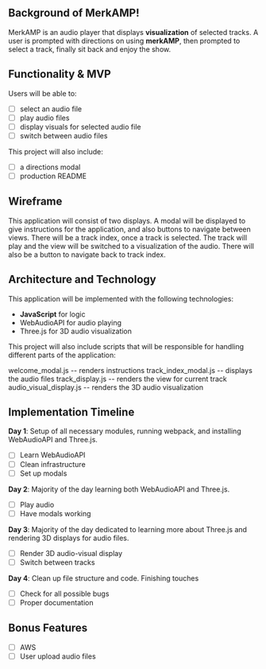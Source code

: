## Background of MerkAMP!

MerkAMP is an audio player that  displays **visualization** of selected tracks. A user is prompted with directions on using **merkAMP**, then prompted to select a track, finally sit back and enjoy the show.


## Functionality  & MVP
Users will be able to:
 - [ ]  select an audio file
 - [ ]  play audio files
 - [ ]  display visuals for selected audio file
 - [ ]  switch between audio files
 
This project will also include:
 - [ ]  a directions modal
 - [ ]  production README

## Wireframe

This application will consist of two displays. A modal will be displayed to give instructions for the application, and also buttons to navigate between views. There will be a track index, once a track is selected. The track will play and the view will be switched to a visualization of the audio. There will also be a button to navigate back to track index.

## Architecture and Technology

This application will be implemented with the following technologies:

 - **JavaScript** for logic
 - WebAudioAPI for audio  playing
 - Three.js for 3D audio visualization
 
This project will also include scripts that will be responsible for handling different parts of the application:

welcome_modal.js -- renders instructions
track_index_modal.js -- displays the audio files
track_display.js -- renders the view for current track
audio_visual_display.js -- renders the 3D audio visualization


## Implementation Timeline

**Day 1**:
Setup of all necessary modules, running webpack, and installing WebAudioAPI and Three.js.
 - [ ] Learn WebAudioAPI
 - [ ] Clean infrastructure
 - [ ] Set up modals

**Day 2**:
Majority of the day learning both WebAudioAPI and Three.js.
 - [ ] Play audio
 - [ ] Have modals working 

**Day 3**:
Majority of the day dedicated to learning more about Three.js and rendering 3D displays for audio files.
 - [ ] Render 3D audio-visual display
 - [ ] Switch between tracks

**Day 4**:
Clean up file structure and code. Finishing touches
 - [ ] Check for all possible bugs
 - [ ] Proper documentation

## Bonus Features

 - [ ] AWS
 - [ ] User upload audio files